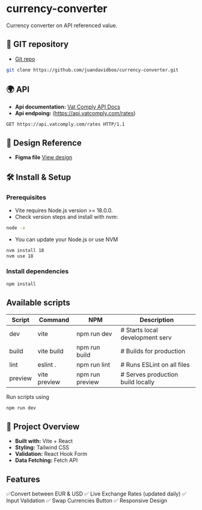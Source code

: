 # currency-converter

Currency converter on API referenced value.

## 📌 GIT repository

- [Git repo](https://github.com/juandavidboo/currency-converter/tree/main)

```sh
git clone https://github.com/juandavidboo/currency-converter.git
```

## 🌍 API

- **Api documentation:** [Vat Comply API Docs](https://www.vatcomply.com/documentation) 
- **Api endpoing:** (https://api.vatcomply.com/rates)

```http
GET https://api.vatcomply.com/rates HTTP/1.1
````

## 🎨 Design Reference

- **Figma file** [View design](https://www.figma.com/design/B7sfg7erzZUozriMWXD49H/Untitled?node-id=0-1&t=nqRMGEkY4AdZiw0r-)

## 🛠 Install & Setup

### Prerequisites

- Vite requires Node.js version >= 18.0.0.
- Check version steps and install with nvm:

````sh
node -v
````

- You can update your Node.js or use NVM

````sh
nvm install 18
nvm use 18
````

### Install dependencies

````sh
npm install
````

## Available scripts

| Script | Command | NPM | Description |
|---|---|---|---|
| dev | vite | npm run dev | # Starts local development serv |
| build | vite build | npm run build | # Builds for production |
| lint | eslint . | npm run lint | # Runs ESLint on all files |
| preview | vite preview | npm run preview | # Serves production build locally |

Run scripts using

````sh
npm run dev
````

## 📖 Project Overview

- **Built with:** Vite + React
- **Styling:** Tailwind CSS
- **Validation:** React Hook Form
- **Data Fetching:** Fetch API

## Features

✅Convert between EUR & USD
✅ Live Exchange Rates (updated daily)
✅ Input Validation
✅ Swap Currencies Button
✅ Responsive Design